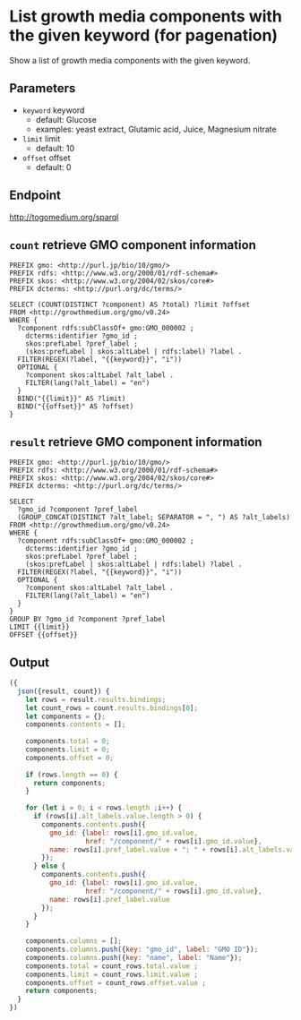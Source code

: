 # List growth media components with the given keyword (for pagenation)

Show a list of growth media components with the given keyword.

## Parameters

* `keyword` keyword
  * default: Glucose
  * examples: yeast extract, Glutamic acid, Juice, Magnesium nitrate
* `limit` limit
  * default: 10
* `offset` offset
  * default: 0

## Endpoint

http://togomedium.org/sparql

## `count` retrieve GMO component information

```sparql
PREFIX gmo: <http://purl.jp/bio/10/gmo/>
PREFIX rdfs: <http://www.w3.org/2000/01/rdf-schema#>
PREFIX skos: <http://www.w3.org/2004/02/skos/core#>
PREFIX dcterms: <http://purl.org/dc/terms/>

SELECT (COUNT(DISTINCT ?component) AS ?total) ?limit ?offset
FROM <http://growthmedium.org/gmo/v0.24>
WHERE {
  ?component rdfs:subClassOf+ gmo:GMO_000002 ;
    dcterms:identifier ?gmo_id ;
    skos:prefLabel ?pref_label ;
    (skos:prefLabel | skos:altLabel | rdfs:label) ?label .
  FILTER(REGEX(?label, "{{keyword}}", "i"))
  OPTIONAL {
    ?component skos:altLabel ?alt_label .
    FILTER(lang(?alt_label) = "en")
  }
  BIND("{{limit}}" AS ?limit)
  BIND("{{offset}}" AS ?offset)
}
```

## `result` retrieve GMO component information

```sparql
PREFIX gmo: <http://purl.jp/bio/10/gmo/>
PREFIX rdfs: <http://www.w3.org/2000/01/rdf-schema#>
PREFIX skos: <http://www.w3.org/2004/02/skos/core#>
PREFIX dcterms: <http://purl.org/dc/terms/>

SELECT
  ?gmo_id ?component ?pref_label
  (GROUP_CONCAT(DISTINCT ?alt_label; SEPARATOR = ", ") AS ?alt_labels)
FROM <http://growthmedium.org/gmo/v0.24>
WHERE {
  ?component rdfs:subClassOf+ gmo:GMO_000002 ;
    dcterms:identifier ?gmo_id ;
    skos:prefLabel ?pref_label ;
    (skos:prefLabel | skos:altLabel | rdfs:label) ?label .
  FILTER(REGEX(?label, "{{keyword}}", "i"))
  OPTIONAL {
    ?component skos:altLabel ?alt_label .
    FILTER(lang(?alt_label) = "en")
  }
}
GROUP BY ?gmo_id ?component ?pref_label
LIMIT {{limit}}
OFFSET {{offset}}
```

## Output

```javascript
({
  json({result, count}) {
    let rows = result.results.bindings;
    let count_rows = count.results.bindings[0];
    let components = {};
    components.contents = [];
    
    components.total = 0;
    components.limit = 0;
    components.offset = 0;
    
    if (rows.length == 0) {
      return components;
    }
    
    for (let i = 0; i < rows.length ;i++) {
      if (rows[i].alt_labels.value.length > 0) {
        components.contents.push({
          gmo_id: {label: rows[i].gmo_id.value,
                   href: "/component/" + rows[i].gmo_id.value},
          name: rows[i].pref_label.value + "; " + rows[i].alt_labels.value
        });
      } else {
        components.contents.push({
          gmo_id: {label: rows[i].gmo_id.value,
                   href: "/component/" + rows[i].gmo_id.value},
          name: rows[i].pref_label.value
        });
      }
    }
    
    components.columns = [];
    components.columns.push({key: "gmo_id", label: "GMO ID"});
    components.columns.push({key: "name", label: "Name"});
    components.total = count_rows.total.value ;
    components.limit = count_rows.limit.value ;
    components.offset = count_rows.offset.value ;
    return components;
  }
})
```
